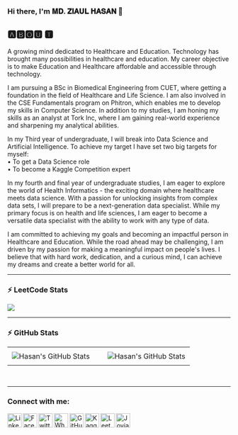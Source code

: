 ### Hi there, I'm 𝐌𝐃. 𝐙𝐈𝐀𝐔𝐋 𝐇𝐀𝐒𝐀𝐍 👋
## 🅰🅱🅾🆄 🆃


A growing mind dedicated to Healthcare and Education. Technology has brought many possibilities in healthcare and education. My career objective is to make Education and  Healthcare affordable and accessible through technology.    

I am pursuing a BSc in Biomedical Engineering from CUET, where getting a foundation in the field of Healthcare and Life Science. I am also involved in the CSE Fundamentals program on Phitron, which enables me to develop my skills in Computer Science. In addition to my studies, I am honing my skills as an analyst at Tork Inc, where I am gaining real-world experience and sharpening my analytical abilities.

In my Third year of undergraduate, I will break into Data Science and Artificial Intelligence. To achieve my target I have set two big targets for myself:   
• To get a Data Science role  
• To become a Kaggle Competition expert  

In my fourth and final year of undergraduate studies, I am eager to explore the world of Health Informatics - the exciting domain where healthcare meets data science. With a passion for unlocking insights from complex data sets, I will prepare to be a next-generation data specialist. While my primary focus is on health and life sciences, I am eager to become a versatile data specialist with the ability to work with any type of data.

I am committed to achieving my goals and becoming an impactful person in Healthcare and Education. While the road ahead may be challenging, I am driven by my passion for making a meaningful impact on people's lives. I believe that with hard work, dedication, and a curious mind, I can achieve my dreams and create a better world for all.
____

### :zap: LeetCode Stats

![](https://leetcard.jacoblin.cool/jacoblincool?theme=unicorn)


____
### :zap: GitHub Stats

<div id="image-table">
    <table>
	    <tr>
    	    <td style="padding:10px">
        	 <img align="center" alt="Hasan's GitHub Stats" src="https://github-readme-stats.vercel.app/api?username=mzhasan00&show_icons=true&theme=tokyonight" />
      	    </td>
	    <td style="padding:10px"> </td>
            <td style="padding:10px">
            	<img align="center"  alt="Hasan's GitHub Stats" src="https://github-readme-stats.vercel.app/api/top-langs/?username=mzhasan00&show_icons=true" />
            </td>
        </tr>
    </table>
</div>

<br />



____
### Connect with me:
<a href="https://www.linkedin.com/in/mzhasan00/">
    <img align="left"  width="32px" src="https://github.com/dmhendricks/signature-social-icons/blob/master/icons/round-flat-filled/35px/linkedin.png" alt="Linkedin"/>
</a>
<a href="https://www.facebook.com/mzhasan00/">
    <img align="left"  width="32px" src="https://github.com/dmhendricks/signature-social-icons/blob/master/icons/round-flat-filled/35px/facebook.png" alt="Facebook"/>
</a>
<a href="https://www.twitter.com/mzhasan00/">
    <img align="left"  width="32px" src="https://github.com/dmhendricks/signature-social-icons/blob/master/icons/round-flat-filled/35px/twitter.png" alt="Twitter"/>
</a>
<a href="https://wa.me/+8801741144605">
    <img align="left"  width="32px" src="https://github.com/dmhendricks/signature-social-icons/blob/master/icons/round-flat-filled/35px/whatsapp.png" alt="WhattsApp"/>
</a>
<a href="https://www.github.com/mzhasan00/">
    <img align="left"  width="32px" src="https://github.com/dmhendricks/signature-social-icons/blob/master/icons/round-flat-filled/35px/github.png" alt="GitHub"/>
</a>
<a href="https://www.kaggle.com/mzhasan00/">
    <img align="left"  width="32px" src="https://cdn3.iconfinder.com/data/icons/logos-and-brands-adobe/512/189_Kaggle-512.png" alt="Kaggle"/>
</a>
<a href="https://www.leetcode.com/mzhasan00/">
    <img align="left"  width="32px" src="https://cdn.iconscout.com/icon/free/png-512/leetcode-3521542-2944960.png?f=avif&w=256" alt="LeetCode"/>
</a>
<a href="https://jovian.com/mzhasan00">
    <img align="left"  width="32px" border-radius="50%" src="https://encrypted-tbn0.gstatic.com/images?q=tbn:ANd9GcS4yBbRO3TD1Qcyni2WTv8s7QvnUzVC6IQuXlPF1oBAJnTTxkli4kjQFffmcswzdiVCHxA&usqp=CAU" alt="Jovian"/>
</a>
